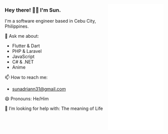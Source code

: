 <img 
  align="right" 
  height="400" 
  width="177" 
  src="assets/anime-hello-once.gif"
/>
<div>
  <h3>Hey there! 👋🏼 I'm Sun.</h3>
  <p>I'm a software engineer based in Cebu City, Philippines.</p>
  <p>
    💬 Ask me about:
    <ul>
      <li>Flutter & Dart</li>
      <li>PHP & Laravel</li>
      <li>JavaScript</li>
      <li>C# & .NET</li>
      <li>Anime</li>
    </ul>
  </p>
  <p>
    📫 How to reach me: 
    <ul>
      <li><a href="mailto:sunadriann31@gmail.com">sunadriann31@gmail.com</a></li>
    </ul>
  </p>
  <p>
    😄 Pronouns: He/Him
  </p>
  <p>
    🤔 I’m looking for help with: The meaning of Life
  </p>
</div>
